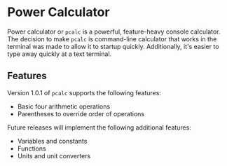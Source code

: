 # Power Calculator

Power calculator or `pcalc` is a powerful, feature-heavy console calculator. The
decision to make `pcalc` is command-line calculator that works in the terminal
was made to allow it to startup quickly. Additionally, it's easier to type away
quickly at a text terminal.

## Features

Version 1.0.1 of `pcalc` supports the following features:

* Basic four arithmetic operations
* Parentheses to override order of operations

Future releases will implement the following additional features:

* Variables and constants
* Functions
* Units and unit converters
